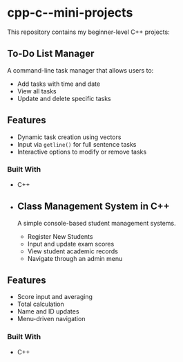 # cpp-c--mini-projects
This repository contains my beginner-level C++ projects:

## To-Do List Manager
A command-line task manager that allows users to:
- Add tasks with time and date
- View all tasks
- Update and delete specific tasks

## Features 
- Dynamic task creation using vectors
- Input via `getline()` for full sentence tasks
- Interactive options to modify or remove tasks

### Built With
- C++




- ## Class Management System in C++
  A simple console-based student management systems.
  - Register New Students
  - Input and update exam scores
  - View student academic records
  - Navigate through an admin menu
## Features
- Score input and averaging
- Total calculation
- Name and ID updates
- Menu-driven navigation

### Built With
- C++
